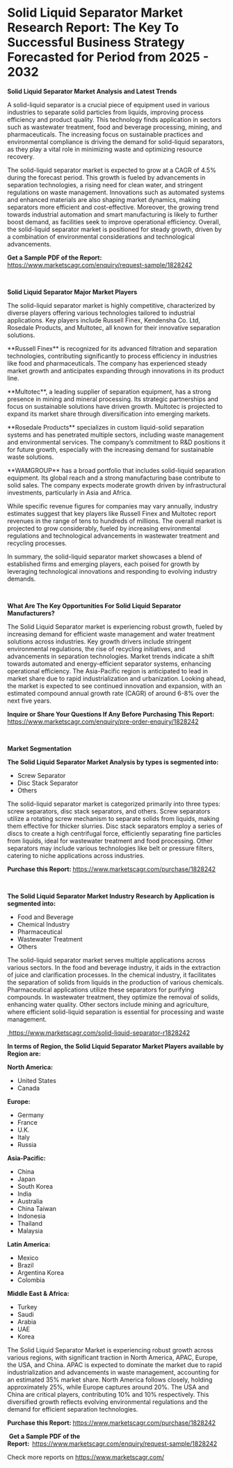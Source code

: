 <p><h1>Solid Liquid Separator Market Research Report: The Key To Successful Business Strategy Forecasted for Period from 2025 - 2032</h1></p><p><strong>Solid Liquid Separator Market Analysis and Latest Trends</strong></p>
<p><p>A solid-liquid separator is a crucial piece of equipment used in various industries to separate solid particles from liquids, improving process efficiency and product quality. This technology finds application in sectors such as wastewater treatment, food and beverage processing, mining, and pharmaceuticals. The increasing focus on sustainable practices and environmental compliance is driving the demand for solid-liquid separators, as they play a vital role in minimizing waste and optimizing resource recovery.</p><p>The solid-liquid separator market is expected to grow at a CAGR of 4.5% during the forecast period. This growth is fueled by advancements in separation technologies, a rising need for clean water, and stringent regulations on waste management. Innovations such as automated systems and enhanced materials are also shaping market dynamics, making separators more efficient and cost-effective. Moreover, the growing trend towards industrial automation and smart manufacturing is likely to further boost demand, as facilities seek to improve operational efficiency. Overall, the solid-liquid separator market is positioned for steady growth, driven by a combination of environmental considerations and technological advancements.</p></p>
<p><strong>Get a Sample PDF of the Report:&nbsp;</strong> <a href="https://www.marketscagr.com/enquiry/request-sample/1828242?utm_campaign=1944&utm_medium=2&utm_source=Github&utm_content=ia&utm_term=10042025&utm_id=solid-liquid-separator">https://www.marketscagr.com/enquiry/request-sample/1828242</a></p>
<p>&nbsp;</p>
<p><strong>Solid Liquid Separator Major Market Players</strong></p>
<p><p>The solid-liquid separator market is highly competitive, characterized by diverse players offering various technologies tailored to industrial applications. Key players include Russell Finex, Kendensha Co. Ltd, Rosedale Products, and Multotec, all known for their innovative separation solutions.</p><p>**Russell Finex** is recognized for its advanced filtration and separation technologies, contributing significantly to process efficiency in industries like food and pharmaceuticals. The company has experienced steady market growth and anticipates expanding through innovations in its product line.</p><p>**Multotec**, a leading supplier of separation equipment, has a strong presence in mining and mineral processing. Its strategic partnerships and focus on sustainable solutions have driven growth. Multotec is projected to expand its market share through diversification into emerging markets.</p><p>**Rosedale Products** specializes in custom liquid-solid separation systems and has penetrated multiple sectors, including waste management and environmental services. The company’s commitment to R&D positions it for future growth, especially with the increasing demand for sustainable waste solutions.</p><p>**WAMGROUP** has a broad portfolio that includes solid-liquid separation equipment. Its global reach and a strong manufacturing base contribute to solid sales. The company expects moderate growth driven by infrastructural investments, particularly in Asia and Africa.</p><p>While specific revenue figures for companies may vary annually, industry estimates suggest that key players like Russell Finex and Multotec report revenues in the range of tens to hundreds of millions. The overall market is projected to grow considerably, fueled by increasing environmental regulations and technological advancements in wastewater treatment and recycling processes.</p><p>In summary, the solid-liquid separator market showcases a blend of established firms and emerging players, each poised for growth by leveraging technological innovations and responding to evolving industry demands.</p></p>
<p>&nbsp;</p>
<p><strong>What Are The Key Opportunities For Solid Liquid Separator Manufacturers?</strong></p>
<p><p>The Solid Liquid Separator market is experiencing robust growth, fueled by increasing demand for efficient waste management and water treatment solutions across industries. Key growth drivers include stringent environmental regulations, the rise of recycling initiatives, and advancements in separation technologies. Market trends indicate a shift towards automated and energy-efficient separator systems, enhancing operational efficiency. The Asia-Pacific region is anticipated to lead in market share due to rapid industrialization and urbanization. Looking ahead, the market is expected to see continued innovation and expansion, with an estimated compound annual growth rate (CAGR) of around 6-8% over the next five years.</p></p>
<p><strong>Inquire or Share Your Questions If Any Before Purchasing This Report:</strong> <a href="https://www.marketscagr.com/enquiry/pre-order-enquiry/1828242?utm_campaign=1944&utm_medium=2&utm_source=Github&utm_content=ia&utm_term=10042025&utm_id=solid-liquid-separator">https://www.marketscagr.com/enquiry/pre-order-enquiry/1828242</a></p>
<p>&nbsp;</p>
<p><strong>Market Segmentation</strong></p>
<p><strong>The Solid Liquid Separator Market Analysis by types is segmented into:</strong></p>
<p><ul><li>Screw Separator</li><li>Disc Stack Separator</li><li>Others</li></ul></p>
<p><p>The solid-liquid separator market is categorized primarily into three types: screw separators, disc stack separators, and others. Screw separators utilize a rotating screw mechanism to separate solids from liquids, making them effective for thicker slurries. Disc stack separators employ a series of discs to create a high centrifugal force, efficiently separating fine particles from liquids, ideal for wastewater treatment and food processing. Other separators may include various technologies like belt or pressure filters, catering to niche applications across industries.</p></p>
<p><strong>Purchase this Report:&nbsp;</strong><a href="https://www.marketscagr.com/purchase/1828242?utm_campaign=1944&utm_medium=2&utm_source=Github&utm_content=ia&utm_term=10042025&utm_id=solid-liquid-separator">https://www.marketscagr.com/purchase/1828242</a></p>
<p>&nbsp;</p>
<p><strong>The Solid Liquid Separator Market Industry Research by Application is segmented into:</strong></p>
<p><ul><li>Food and Beverage</li><li>Chemical Industry</li><li>Pharmaceutical</li><li>Wastewater Treatment</li><li>Others</li></ul></p>
<p><p>The solid-liquid separator market serves multiple applications across various sectors. In the food and beverage industry, it aids in the extraction of juice and clarification processes. In the chemical industry, it facilitates the separation of solids from liquids in the production of various chemicals. Pharmaceutical applications utilize these separators for purifying compounds. In wastewater treatment, they optimize the removal of solids, enhancing water quality. Other sectors include mining and agriculture, where efficient solid-liquid separation is essential for processing and waste management.</p></p>
<p><a href="https://www.marketscagr.com/solid-liquid-separator-r1828242?utm_campaign=1944&utm_medium=2&utm_source=Github&utm_content=ia&utm_term=10042025&utm_id=solid-liquid-separator">&nbsp;https://www.marketscagr.com/solid-liquid-separator-r1828242</a></p>
<p><strong>In terms of Region, the Solid Liquid Separator Market Players available by Region are:</strong></p>
<p>
    <p> <strong> North America: </strong>
        <ul>
            <li>United States</li>
            <li>Canada</li>
        </ul>
        </p> 
    <p> <strong> Europe: </strong>
        <ul>
            <li>Germany</li>
            <li>France</li>
            <li>U.K.</li>
            <li>Italy</li>
            <li>Russia</li>
        </ul>
        </p> 
    <p> <strong> Asia-Pacific: </strong>
        <ul>
            <li>China</li>
            <li>Japan</li>
            <li>South Korea</li>
            <li>India</li>
            <li>Australia</li>
            <li>China Taiwan</li>
            <li>Indonesia</li>
            <li>Thailand</li>
            <li>Malaysia</li>
        </ul>
        </p> 
    <p> <strong> Latin America: </strong>
        <ul>
            <li>Mexico</li>
            <li>Brazil</li>
            <li>Argentina Korea</li>
            <li>Colombia</li>
        </ul>
        </p> 
    <p> <strong> Middle East & Africa: </strong>
        <ul>
            <li>Turkey</li>
            <li>Saudi</li>
            <li>Arabia</li>
            <li>UAE</li>
            <li>Korea</li>
        </ul>
    </p>
    </p>
<p><p>The Solid Liquid Separator Market is experiencing robust growth across various regions, with significant traction in North America, APAC, Europe, the USA, and China. APAC is expected to dominate the market due to rapid industrialization and advancements in waste management, accounting for an estimated 35% market share. North America follows closely, holding approximately 25%, while Europe captures around 20%. The USA and China are critical players, contributing 10% and 10% respectively. This diversified growth reflects evolving environmental regulations and the demand for efficient separation technologies.</p></p>
<p><strong>Purchase this Report: </strong><a href="https://www.marketscagr.com/purchase/1828242?utm_campaign=1944&utm_medium=2&utm_source=Github&utm_content=ia&utm_term=10042025&utm_id=solid-liquid-separator">https://www.marketscagr.com/purchase/1828242</a></p>
<p>&nbsp;<strong>Get a Sample PDF of the Report:&nbsp;&nbsp;</strong><a href="https://www.marketscagr.com/enquiry/request-sample/1828242?utm_campaign=1944&utm_medium=2&utm_source=Github&utm_content=ia&utm_term=10042025&utm_id=solid-liquid-separator">https://www.marketscagr.com/enquiry/request-sample/1828242</a></p>
<p><strong></strong></p>
<p>Check more reports on <a href="https://www.marketscagr.com/?utm_campaign=1944&utm_medium=2&utm_source=Github&utm_content=ia&utm_term=10042025&utm_id=solid-liquid-separator">https://www.marketscagr.com/</a></p>